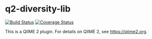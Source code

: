 # q2-diversity-lib

[![Build Status](https://travis-ci.org/qiime2/q2-diversity-lib.svg?branch=master)](https://travis-ci.org/qiime2/q2-diversity-lib)
[![Coverage Status](https://coveralls.io/repos/github/qiime2/q2-diversity-lib/badge.svg?branch=master)](https://coveralls.io/github/qiime2/q2-diversity-lib?branch=master)

This is a QIIME 2 plugin. For details on QIIME 2, see https://qiime2.org.

